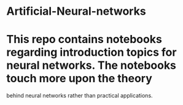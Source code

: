 # Artificial-Neural-networks

# This repo contains notebooks regarding introduction topics for neural networks. The notebooks touch more upon the theory 
behind neural networks rather than practical applications.

